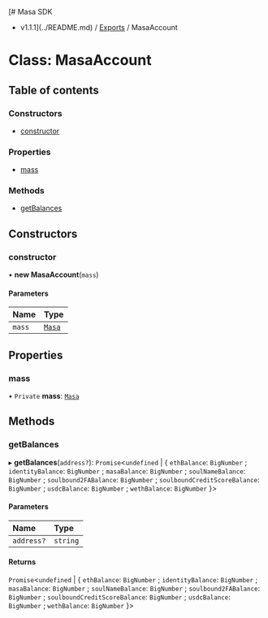 [# Masa SDK
 - v1.1.1](../README.md) / [Exports](../modules.md) / MasaAccount

# Class: MasaAccount

## Table of contents

### Constructors

- [constructor](MasaAccount.md#constructor)

### Properties

- [mass](MasaAccount.md#mass)

### Methods

- [getBalances](MasaAccount.md#getbalances)

## Constructors

### constructor

• **new MasaAccount**(`mass`)

#### Parameters

| Name | Type |
| :------ | :------ |
| `mass` | [`Masa`](Masa.md) |

## Properties

### mass

• `Private` **mass**: [`Masa`](Masa.md)

## Methods

### getBalances

▸ **getBalances**(`address?`): `Promise`<`undefined` \| { `ethBalance`: `BigNumber` ; `identityBalance`: `BigNumber` ; `masaBalance`: `BigNumber` ; `soulNameBalance`: `BigNumber` ; `soulbound2FABalance`: `BigNumber` ; `soulboundCreditScoreBalance`: `BigNumber` ; `usdcBalance`: `BigNumber` ; `wethBalance`: `BigNumber`  }\>

#### Parameters

| Name | Type |
| :------ | :------ |
| `address?` | `string` |

#### Returns

`Promise`<`undefined` \| { `ethBalance`: `BigNumber` ; `identityBalance`: `BigNumber` ; `masaBalance`: `BigNumber` ; `soulNameBalance`: `BigNumber` ; `soulbound2FABalance`: `BigNumber` ; `soulboundCreditScoreBalance`: `BigNumber` ; `usdcBalance`: `BigNumber` ; `wethBalance`: `BigNumber`  }\>
